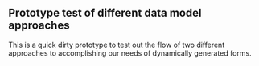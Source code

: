 ## Prototype test of different data model approaches
This is a quick dirty prototype to test out the flow of two different approaches to accomplishing our needs of dynamically generated forms.